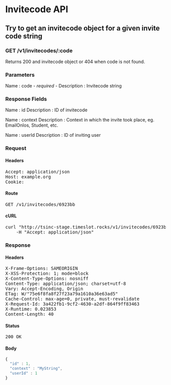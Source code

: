 # Invitecode API

## Try to get an invitecode object for a given invite code string

### GET /v1/invitecodes/:code

Returns 200 and invitecode object or 404 when code is not found.

### Parameters

Name : code *- required -*
Description : Invitecode string


### Response Fields

Name : id
Description : ID of invitecode

Name : context
Description : Context in which the invite took place, eg. EmailOnIos, Student, etc.

Name : userId
Description : ID of inviting user

### Request

#### Headers

<pre>Accept: application/json
Host: example.org
Cookie: </pre>

#### Route

<pre>GET /v1/invitecodes/6923bb</pre>

#### cURL

<pre class="request">curl &quot;http://tsinc-stage.timeslot.rocks/v1/invitecodes/6923bb&quot; -X GET \
	-H &quot;Accept: application/json&quot;</pre>

### Response

#### Headers

<pre>X-Frame-Options: SAMEORIGIN
X-XSS-Protection: 1; mode=block
X-Content-Type-Options: nosniff
Content-Type: application/json; charset=utf-8
Vary: Accept-Encoding, Origin
ETag: W/&quot;75e6f8fa8f27f23a79a1610a36e63ad5&quot;
Cache-Control: max-age=0, private, must-revalidate
X-Request-Id: 3a422fb1-9cf2-4630-a2df-864f9ff83463
X-Runtime: 0.023853
Content-Length: 40</pre>

#### Status

<pre>200 OK</pre>

#### Body

```javascript
{
  "id" : 1,
  "context" : "MyString",
  "userId" : 1
}
```
